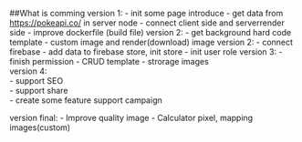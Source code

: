 ##What is comming
version 1:
    - init some page introduce
    - get data from https://pokeapi.co/ in server node
    - connect client side and serverrender side
    - improve dockerfile (build file)
version 2:
    - get background hard code template
    - custom image and render(download) image
version 2:
    - connect firebase
    - add data to firebase store, init store
    - init user role
version 3:
    - finish permission
    - CRUD template
    - strorage images  
version 4:  
    - support SEO  
    - support share  
    - create some feature support campaign  

version final:
    - Improve quality image
    - Calculator pixel, mapping images(custom)
